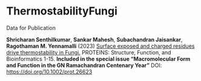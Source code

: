 # ThermostabilityFungi
Data for Publication

**Shricharan Senthilkumar**, **Sankar Mahesh**, **Subachandran Jaisankar**, **Ragothaman M. Yennamalli** (2023) [Surface exposed and charged residues drive thermostability in Fungi.](https://doi.org/10.1002/prot.26623) PROTEINS: Structure, Function, and Bioinformatics 1-15. 
**Included in the special issue “Macromolecular Form and Function in the GN Ramachandran Centenary Year”**
DOI: https://doi.org/10.1002/prot.26623
